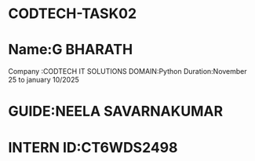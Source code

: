 # CODTECH-TASK02
# Name:G BHARATH
Company :CODTECH IT SOLUTIONS
DOMAIN:Python
Duration:November 25 to january 10/2025
# GUIDE:NEELA SAVARNAKUMAR
# INTERN ID:CT6WDS2498
